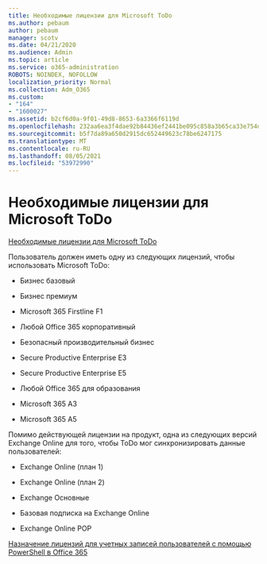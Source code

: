 ```yaml
---
title: Необходимые лицензии для Microsoft ToDo
ms.author: pebaum
author: pebaum
manager: scotv
ms.date: 04/21/2020
ms.audience: Admin
ms.topic: article
ms.service: o365-administration
ROBOTS: NOINDEX, NOFOLLOW
localization_priority: Normal
ms.collection: Adm_O365
ms.custom:
- "164"
- "1600027"
ms.assetid: b2cf6d0a-9f01-49d8-8653-6a3366f6119d
ms.openlocfilehash: 232aa6ea3f4dae92b84436ef2441be095c858a3b65ca33e754d802f39edc2097
ms.sourcegitcommit: b5f7da89a650d2915dc652449623c78be6247175
ms.translationtype: MT
ms.contentlocale: ru-RU
ms.lasthandoff: 08/05/2021
ms.locfileid: "53972990"
---
```

# <a name="required-licenses-for-microsoft-todo"></a>Необходимые лицензии для Microsoft ToDo

[Необходимые лицензии для Microsoft ToDo](https://support.office.com/article/381e9d1b-c500-49b5-973e-890fd86528d7.aspx)
  
Пользователь должен иметь одну из следующих лицензий, чтобы использовать Microsoft ToDo:
  
- Бизнес базовый

- Бизнес премиум

- Microsoft 365 Firstline F1

- Любой Office 365 корпоративный

- Безопасный производительный бизнес

- Secure Productive Enterprise E3

- Secure Productive Enterprise E5

- Любой Office 365 для образования

- Microsoft 365 A3

- Microsoft 365 A5

Помимо действующей лицензии на продукт, одна из следующих версий Exchange Online для того, чтобы ToDo мог синхронизировать данные пользователей:
  
- Exchange Online (план 1)

- Exchange Online (план 2)

- Exchange Основные

- Базовая подписка на Exchange Online

- Exchange Online POP

[Назначение лицензий для учетных записей пользователей с помощью PowerShell в Office 365](https://docs.microsoft.com/office365/enterprise/powershell/assign-licenses-to-user-accounts-with-office-365-powershell )
  